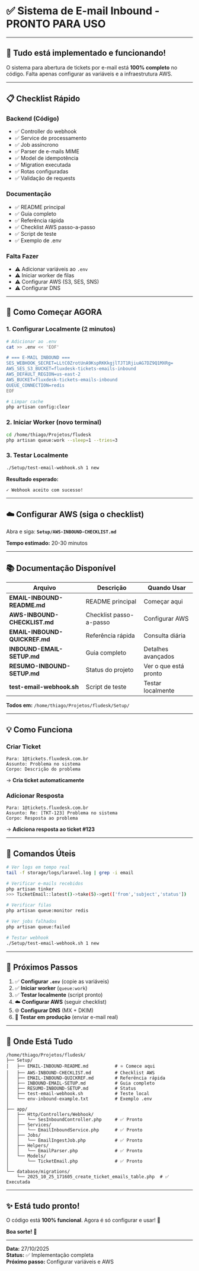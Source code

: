 # ✅ Sistema de E-mail Inbound - PRONTO PARA USO

---

## 🎉 Tudo está implementado e funcionando!

O sistema para abertura de tickets por e-mail está **100% completo** no código. Falta apenas configurar as variáveis e a infraestrutura AWS.

---

## 📋 Checklist Rápido

### Backend (Código)
- ✅ Controller do webhook
- ✅ Service de processamento
- ✅ Job assíncrono
- ✅ Parser de e-mails MIME
- ✅ Model de idempotência
- ✅ Migration executada
- ✅ Rotas configuradas
- ✅ Validação de requests

### Documentação
- ✅ README principal
- ✅ Guia completo
- ✅ Referência rápida
- ✅ Checklist AWS passo-a-passo
- ✅ Script de teste
- ✅ Exemplo de .env

### Falta Fazer
- ⚠️ Adicionar variáveis ao `.env`
- ⚠️ Iniciar worker de filas
- ⚠️ Configurar AWS (S3, SES, SNS)
- ⚠️ Configurar DNS

---

## 🚀 Como Começar AGORA

### 1. Configurar Localmente (2 minutos)

```bash
# Adicionar ao .env
cat >> .env << 'EOF'

# === E-MAIL INBOUND ===
SES_WEBHOOK_SECRET=LLtC0ZrotUnA9KspRKKkgjlTJT1RjiuAG7DZ9Q1MXRg=
AWS_SES_S3_BUCKET=fluxdesk-tickets-emails-inbound
AWS_DEFAULT_REGION=us-east-2
AWS_BUCKET=fluxdesk-tickets-emails-inbound
QUEUE_CONNECTION=redis
EOF

# Limpar cache
php artisan config:clear
```

### 2. Iniciar Worker (novo terminal)

```bash
cd /home/thiago/Projetos/fludesk
php artisan queue:work --sleep=1 --tries=3
```

### 3. Testar Localmente

```bash
./Setup/test-email-webhook.sh 1 new
```

**Resultado esperado:**
```
✓ Webhook aceito com sucesso!
```

---

## ☁️ Configurar AWS (siga o checklist)

Abra e siga: **`Setup/AWS-INBOUND-CHECKLIST.md`**

**Tempo estimado:** 20-30 minutos

---

## 📚 Documentação Disponível

| Arquivo | Descrição | Quando Usar |
|---------|-----------|-------------|
| **EMAIL-INBOUND-README.md** | README principal | Começar aqui |
| **AWS-INBOUND-CHECKLIST.md** | Checklist passo-a-passo | Configurar AWS |
| **EMAIL-INBOUND-QUICKREF.md** | Referência rápida | Consulta diária |
| **INBOUND-EMAIL-SETUP.md** | Guia completo | Detalhes avançados |
| **RESUMO-INBOUND-SETUP.md** | Status do projeto | Ver o que está pronto |
| **test-email-webhook.sh** | Script de teste | Testar localmente |

**Todos em:** `/home/thiago/Projetos/fludesk/Setup/`

---

## 💡 Como Funciona

### Criar Ticket
```
Para: 1@tickets.fluxdesk.com.br
Assunto: Problema no sistema
Corpo: Descrição do problema
```
→ **Cria ticket automaticamente**

### Adicionar Resposta
```
Para: 1@tickets.fluxdesk.com.br
Assunto: Re: [TKT-123] Problema no sistema
Corpo: Resposta ao problema
```
→ **Adiciona resposta ao ticket #123**

---

## 🔧 Comandos Úteis

```bash
# Ver logs em tempo real
tail -f storage/logs/laravel.log | grep -i email

# Verificar e-mails recebidos
php artisan tinker
>>> TicketEmail::latest()->take(5)->get(['from','subject','status'])

# Verificar filas
php artisan queue:monitor redis

# Ver jobs falhados
php artisan queue:failed

# Testar webhook
./Setup/test-email-webhook.sh 1 new
```

---

## 🎯 Próximos Passos

1. ✅ **Configurar `.env`** (copie as variáveis)
2. ✅ **Iniciar worker** (`queue:work`)
3. ✅ **Testar localmente** (script pronto)
4. ☁️ **Configurar AWS** (seguir checklist)
5. 🌐 **Configurar DNS** (MX + DKIM)
6. 🚀 **Testar em produção** (enviar e-mail real)

---

## 📍 Onde Está Tudo

```
/home/thiago/Projetos/fludesk/
├── Setup/
│   ├── EMAIL-INBOUND-README.md          # ⭐ Comece aqui
│   ├── AWS-INBOUND-CHECKLIST.md         # Checklist AWS
│   ├── EMAIL-INBOUND-QUICKREF.md        # Referência rápida
│   ├── INBOUND-EMAIL-SETUP.md           # Guia completo
│   ├── RESUMO-INBOUND-SETUP.md          # Status
│   ├── test-email-webhook.sh            # Teste local
│   └── env-inbound-example.txt          # Exemplo .env
│
├── app/
│   ├── Http/Controllers/Webhook/
│   │   └── SesInboundController.php     # ✅ Pronto
│   ├── Services/
│   │   └── EmailInboundService.php      # ✅ Pronto
│   ├── Jobs/
│   │   └── EmailIngestJob.php           # ✅ Pronto
│   ├── Helpers/
│   │   └── EmailParser.php              # ✅ Pronto
│   └── Models/
│       └── TicketEmail.php              # ✅ Pronto
│
└── database/migrations/
    └── 2025_10_25_171605_create_ticket_emails_table.php  # ✅ Executada
```

---

## ✨ Está tudo pronto!

O código está **100% funcional**. Agora é só configurar e usar! 🚀

**Boa sorte!** 🎉

---

**Data:** 27/10/2025  
**Status:** ✅ Implementação completa  
**Próximo passo:** Configurar variáveis e AWS


